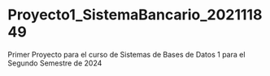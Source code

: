 # Proyecto1_SistemaBancario_202111849
Primer Proyecto para el curso de Sistemas de Bases de Datos 1 para el Segundo Semestre de 2024
